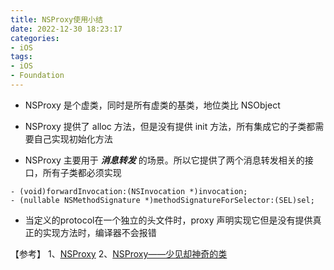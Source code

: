 ```yaml
---
title: NSProxy使用小结
date: 2022-12-30 18:23:17
categories:
- iOS
tags:
- iOS
- Foundation
---
```


- NSProxy 是个虚类，同时是所有虚类的基类，地位类比 NSObject

- NSProxy 提供了 alloc 方法，但是没有提供 init 方法，所有集成它的子类都需要自己实现初始化方法

- NSProxy 主要用于  ***消息转发***  的场景。所以它提供了两个消息转发相关的接口，所有子类都必须实现
```
- (void)forwardInvocation:(NSInvocation *)invocation;
- (nullable NSMethodSignature *)methodSignatureForSelector:(SEL)sel;
```

- 当定义的protocol在一个独立的头文件时，proxy 声明实现它但是没有提供真正的实现方法时，编译器不会报错

【参考】
1、[NSProxy](https://blog.csdn.net/u014084081/article/details/77084356)
2、[NSProxy——少见却神奇的类](https://www.jianshu.com/p/8e700673202b)